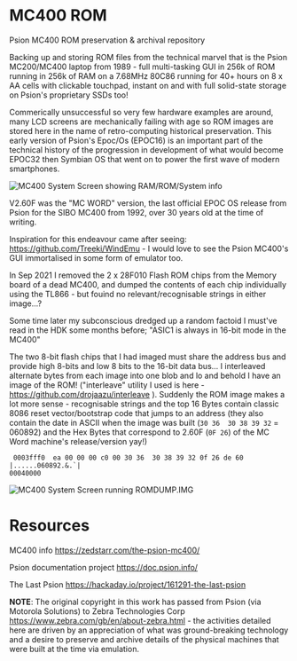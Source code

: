 # MC400 ROM
Psion MC400 ROM preservation & archival repository

Backing up and storing ROM files from the technical marvel that is the Psion MC200/MC400 laptop from 1989 - full multi-tasking GUI in 256k of ROM running in 256k of RAM on a 7.68MHz 80C86 running for 40+ hours on 8 x AA cells with clickable touchpad, instant on and with full solid-state storage on Psion's proprietary SSDs too!

Commerically unsuccessful so very few hardware examples are around, many LCD screens are mechanically failing with age so ROM images are stored here in the name of retro-computing historical preservation. This early version of Psion's Epoc/Os (EPOC16) is an important part of the technical history of the progression in development of what would become EPOC32 then Symbian OS that went on to power the first wave of modern smartphones.

![MC400 System Screen showing RAM/ROM/System info](https://zedstarr.files.wordpress.com/2021/09/screen2021-09-21-105648.png)

V2.60F was the "MC WORD" version, the last official EPOC OS release from Psion for the SIBO MC400 from 1992, over 30 years old at the time of writing.

Inspiration for this endeavour came after seeing: https://github.com/Treeki/WindEmu - I would love to see the Psion MC400's GUI immortalised in some form of emulator too.

In Sep 2021 I removed the 2 x 28F010 Flash ROM chips from the Memory board of a dead MC400, and dumped the contents of each chip individually using the TL866 - but fouind no relevant/recognisable strings in either image...?

Some time later my subconscious dredged up a random factoid I must've read in the HDK some months before; "ASIC1 is always in 16-bit mode in the MC400" <lightbulb on>

The two 8-bit flash chips that I had imaged must share the address bus and provide high 8-bits and low 8 bits to the 16-bit data bus... I interleaved alternate bytes from each image into one blob and lo and behold I have an image of the ROM! ("interleave" utility I used is here - https://github.com/drojaazu/interleave ). Suddenly the ROM image makes a lot more sense - recognisable strings and the top 16 Bytes contain classic 8086 reset vector/bootstrap code that jumps to an address (they also contain the date in ASCII when the image was built (``30 36  30 38 39 32`` = 060892) and the Hex Bytes that correspond to 2.60F (``0F 26``) of the MC Word machine's release/version yay!) 

``
0003fff0  ea 00 00 00 c0 00 30 36  30 38 39 32 0f 26 de 60  |......060892.&.`|``  
``00040000``  

![MC400 System Screen running ROMDUMP.IMG](https://zedstarr.files.wordpress.com/2023/01/scr_romd.png)

# Resources

MC400 info
https://zedstarr.com/the-psion-mc400/

Psion documentation project
https://doc.psion.info/

The Last Psion
https://hackaday.io/project/161291-the-last-psion

**NOTE**: The original copyright in this work has passed from Psion (via Motorola Solutions) to Zebra Technologies Corp https://www.zebra.com/gb/en/about-zebra.html - the activities detailed here are driven by an appreciation of what was ground-breaking technology and a desire to preserve and archive details of the physical machines that were built at the time via emulation.
